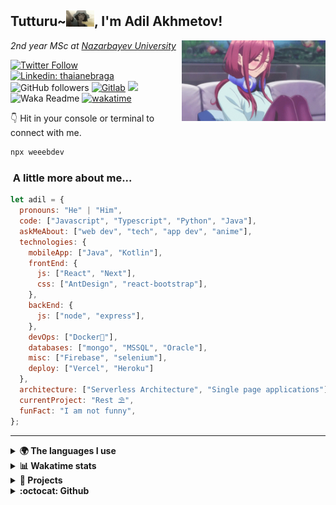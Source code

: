 <h2>Tutturu~<img src="img/tuturu.gif" width="45" alt="">, I'm Adil Akhmetov! <img src="img/miku-dance.gif" width="50" alt=""></h2>
<img align='right' src="img/miku.gif" width="230" alt="">
<p><em>2nd year MSc at <a href="https://nu.edu.kz/">Nazarbayev University</a>
<a href="https://sdu.edu.kz/"><img src="img/sdu-ahegao.svg" align="right" width="100" alt=""></a>
</em></p>

[![Twitter Follow](https://img.shields.io/twitter/follow/weeebdev?label=Follow)](https://twitter.com/intent/follow?screen_name=weeebdev)
[![Linkedin: thaianebraga](https://img.shields.io/badge/-adildev-blue?style=flat-square&logo=Linkedin&logoColor=white&link=https://www.linkedin.com/in/adildev/)](https://www.linkedin.com/in/adildev/)
![GitHub followers](https://img.shields.io/github/followers/weeebdev?label=Follow&style=flat-square)
[![Gitlab](https://img.shields.io/badge/Gitlab-weeebdev-orange?style=flat-square&logo=gitlab)](https://gitlab.com/weeebdev)
![](https://visitor-badge.glitch.me/badge?page_id=weeebdev.weeebdev)
![Waka Readme](https://github.com/weeebdev/weeebdev/workflows/Waka%20Readme/badge.svg)
[![wakatime](https://wakatime.com/badge/user/1fb6390f-222e-4088-8de8-840ef1443858.svg)](https://wakatime.com/@1fb6390f-222e-4088-8de8-840ef1443858)
<!-- [![Leetcode badge](https://leetcode-badge.chyroc.cn/?name=user3449f)](https://leetcode.com/user3449f/) -->

👇 Hit in your console or terminal to connect with me.

```bash
npx weeebdev
```

### <img src="https://media.giphy.com/media/VgCDAzcKvsR6OM0uWg/giphy.gif" width="50" alt=""> A little more about me...

```javascript
let adil = {
  pronouns: "He" | "Him",
  code: ["Javascript", "Typescript", "Python", "Java"],
  askMeAbout: ["web dev", "tech", "app dev", "anime"],
  technologies: {
    mobileApp: ["Java", "Kotlin"],
    frontEnd: {
      js: ["React", "Next"],
      css: ["AntDesign", "react-bootstrap"],
    },
    backEnd: {
      js: ["node", "express"],
    },
    devOps: ["Docker🐳"],
    databases: ["mongo", "MSSQL", "Oracle"],
    misc: ["Firebase", "selenium"],
    deploy: ["Vercel", "Heroku"]
  },
  architecture: ["Serverless Architecture", "Single page applications"],
  currentProject: "Rest ⛱",
  funFact: "I am not funny",
};
```

---

<details>
  <summary><b>🌍 The languages I use</b></summary>
  <hr>
  
  
| ⏰ Past month | ⌛️ Past Year |
|---|---|
| <a href="https://wakatime.com/@adildev"><img src="https://wakatime.com/share/@adilDev/4ebe423a-b427-4031-b073-d221b9528df7.svg" height="300px"></a> | <a href="https://wakatime.com/@adildev"><img src="https://wakatime.com/share/@adilDev/1b4a30f1-9a7f-47fe-b8d2-0fc90f37fcd3.svg" height="300px"></a> |
</details>

<details>
<summary><b>📊 Wakatime stats</b><br></summary>
<div>
<hr/>

<!--START_SECTION:waka-->
![Code Time](http://img.shields.io/badge/Code%20Time-4%2C459%20hrs%204%20mins-blue)

![Profile Views](http://img.shields.io/badge/Profile%20Views-0-blue)

![Lines of code](https://img.shields.io/badge/From%20Hello%20World%20I%27ve%20Written-9.0%20million%20lines%20of%20code-blue)

**🐱 My GitHub Data** 

> 📦 564.9 kB Used in GitHub's Storage 
 > 
> 🏆 754 Contributions in the Year 2024
 > 
> 💼 Opted to Hire
 > 
> 📜 62 Public Repositories 
 > 
> 🔑 14 Private Repositories 
 > 
**I'm an Early 🐤** 

```text
🌞 Morning                384 commits         █░░░░░░░░░░░░░░░░░░░░░░░░   04.87 % 
🌆 Daytime                3806 commits        ████████████░░░░░░░░░░░░░   48.27 % 
🌃 Evening                3065 commits        ██████████░░░░░░░░░░░░░░░   38.87 % 
🌙 Night                  630 commits         ██░░░░░░░░░░░░░░░░░░░░░░░   07.99 % 
```
📅 **I'm Most Productive on Tuesday** 

```text
Monday                   925 commits         ███░░░░░░░░░░░░░░░░░░░░░░   11.73 % 
Tuesday                  2046 commits        ██████░░░░░░░░░░░░░░░░░░░   25.95 % 
Wednesday                913 commits         ███░░░░░░░░░░░░░░░░░░░░░░   11.58 % 
Thursday                 1068 commits        ███░░░░░░░░░░░░░░░░░░░░░░   13.54 % 
Friday                   411 commits         █░░░░░░░░░░░░░░░░░░░░░░░░   05.21 % 
Saturday                 834 commits         ███░░░░░░░░░░░░░░░░░░░░░░   10.58 % 
Sunday                   1688 commits        █████░░░░░░░░░░░░░░░░░░░░   21.41 % 
```


📊 **This Week I Spent My Time On** 

```text
🕑︎ Time Zone: Asia/Almaty

💬 Programming Languages: 
Other                    25 hrs 24 mins      ███████████████░░░░░░░░░░   60.81 % 
Python                   11 hrs 7 mins       ███████░░░░░░░░░░░░░░░░░░   26.61 % 
Markdown                 1 hr 57 mins        █░░░░░░░░░░░░░░░░░░░░░░░░   04.70 % 
TeX                      1 hr 47 mins        █░░░░░░░░░░░░░░░░░░░░░░░░   04.27 % 
TypeScript               30 mins             ░░░░░░░░░░░░░░░░░░░░░░░░░   01.20 % 

🔥 Editors: 
Chrome                   22 hrs 9 mins       █████████████░░░░░░░░░░░░   53.02 % 
VS Code                  13 hrs 6 mins       ████████░░░░░░░░░░░░░░░░░   31.38 % 
fish                     3 hrs 21 mins       ██░░░░░░░░░░░░░░░░░░░░░░░   08.02 % 
Obsidian                 1 hr 51 mins        █░░░░░░░░░░░░░░░░░░░░░░░░   04.45 % 
Neovim                   1 hr 18 mins        █░░░░░░░░░░░░░░░░░░░░░░░░   03.13 % 

🐱‍💻 Projects: 
AutoStreamlit            25 hrs 40 mins      ███████████████░░░░░░░░░░   61.44 % 
Writing                  3 hrs 40 mins       ██░░░░░░░░░░░░░░░░░░░░░░░   08.77 % 
contests                 3 hrs 7 mins        ██░░░░░░░░░░░░░░░░░░░░░░░   07.49 % 
Terminal                 2 hrs 38 mins       ██░░░░░░░░░░░░░░░░░░░░░░░   06.32 % 
harth-ml-experiments     1 hr 19 mins        █░░░░░░░░░░░░░░░░░░░░░░░░   03.16 % 

💻 Operating System: 
Mac                      41 hrs 47 mins      █████████████████████████   100.00 % 
```

**I Mostly Code in Jupyter Notebook** 

```text
HTML                     9 repos             ██░░░░░░░░░░░░░░░░░░░░░░░   09.78 % 
Python                   5 repos             █░░░░░░░░░░░░░░░░░░░░░░░░   05.43 % 
Lua                      2 repos             █░░░░░░░░░░░░░░░░░░░░░░░░   02.17 % 
C++                      1 repo              ░░░░░░░░░░░░░░░░░░░░░░░░░   01.09 % 
Promela                  1 repo              ░░░░░░░░░░░░░░░░░░░░░░░░░   01.09 % 
```



**Timeline**

![Lines of Code chart](https://raw.githubusercontent.com/weeebdev/weeebdev/master/assets/bar_graph.png)


 Last Updated on 26/04/2024 01:16:11 UTC
<!--END_SECTION:waka-->
</div>
</details>

<details>
<summary><b>🧾 Projects</b></summary>
<hr>

|Project|Status|
|---|---|
|[![ReadMe Card](https://github-readme-stats.vercel.app/api/pin/?username=weeebdev&repo=waifu.pics&theme=dracula)](https://github.com/weeebdev/waifu.pics)|[![time tracker](https://wakatime.com/badge/github/weeebdev/waifu.pics.svg)](https://wakatime.com/badge/github/weeebdev/waifu.pics)|
|[![ReadMe Card](https://github-readme-stats.vercel.app/api/pin/?username=mentor-ship&repo=mentorship&theme=dracula)](https://github.com/Mentor-ship/Mentorship)|[![time tracker](https://wakatime.com/badge/github/Mentor-ship/Mentorship.svg)](https://wakatime.com/badge/github/Mentor-ship/Mentorship)|
|[![ReadMe Card](https://github-readme-stats.vercel.app/api/pin/?username=masters-and-Abu&repo=tolqyn&theme=dracula)](https://github.com/Masters-and-Abu/Tolqyn)|[![time tracker](https://wakatime.com/badge/github/Masters-and-Abu/Tolqyn.svg)](https://wakatime.com/badge/github/Masters-and-Abu/Tolqyn)|
|[![ReadMe Card](https://github-readme-stats.vercel.app/api/pin/?username=dracula&repo=unigram&theme=dracula)](https://github.com/dracula/unigram)||

</details>

<details>
  <summary><b>:octocat: Github</b></summary>
  <hr>
  <a href="https://sourcekarma.vercel.app/weeebdev"><img src="https://sourcekarma-og.vercel.app/api/weeebdev/github" alt="" align="left"/></a>
  <img src="https://github-readme-stats.vercel.app/api?username=weeebdev&show_icons=true&theme=dracula&hide_title=true&hide_rank=true&count_private=true" align="right"/>
</details>
<div align="center">
  <kbd>
    <img src="https://waifu.now.sh/sfw/hug" alt="">
  </kbd>
</div>

